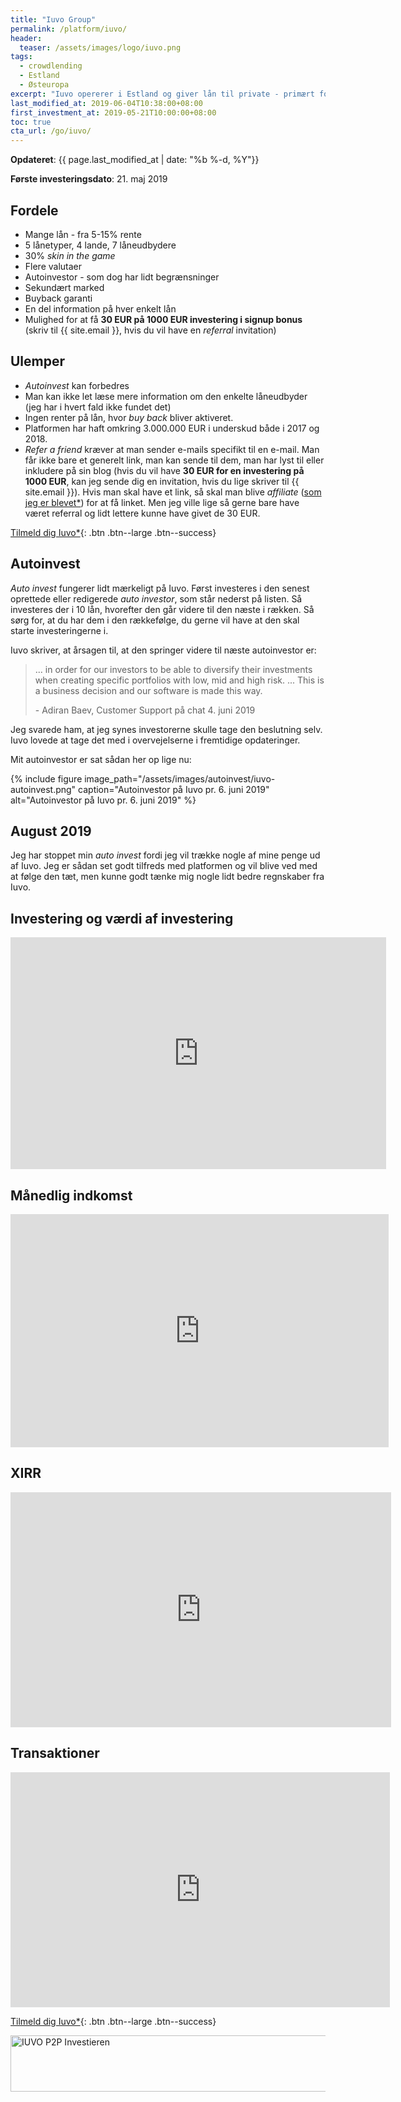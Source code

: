 ```yaml
---
title: "Iuvo Group"
permalink: /platform/iuvo/
header:
  teaser: /assets/images/logo/iuvo.png
tags:
  - crowdlending
  - Estland
  - Østeuropa
excerpt: "Iuvo opererer i Estland og giver lån til private - primært forbrugslån."
last_modified_at: 2019-06-04T10:38:00+08:00
first_investment_at: 2019-05-21T10:00:00+08:00
toc: true
cta_url: /go/iuvo/
---
```


**Opdateret**: {{ page.last_modified_at | date: "%b %-d, %Y"}}

**Første investeringsdato**: 21. maj 2019

## Fordele

- Mange lån - fra 5-15% rente
- 5 lånetyper, 4 lande, 7 låneudbydere
- 30% _skin in the game_
- Flere valutaer
- Autoinvestor - som dog har lidt begrænsninger
- Sekundært marked
- Buyback garanti
- En del information på hver enkelt lån
- Mulighed for at få **30 EUR på 1000 EUR investering i signup bonus** (skriv til {{ site.email }}, hvis du vil have en _referral_ invitation)

## Ulemper

- _Autoinvest_ kan forbedres
- Man kan ikke let læse mere information om den enkelte låneudbyder (jeg har i hvert fald ikke fundet det)
- Ingen renter på lån, hvor _buy back_ bliver aktiveret.
- Platformen har haft omkring 3.000.000 EUR i underskud både i 2017 og 2018.
- _Refer a friend_ kræver at man sender e-mails specifikt til en e-mail. Man får ikke bare et generelt link, man kan sende til dem, man har lyst til eller inkludere på sin blog (hvis du vil have **30 EUR for en investering på 1000 EUR**, kan jeg sende dig en invitation, hvis du lige skriver til {{ site.email }}). Hvis man skal have et link, så skal man blive _affiliate_ ([som jeg er blevet\*](/go/iuvo/)) for at få linket. Men jeg ville lige så gerne bare have været referral og lidt lettere kunne have givet de 30 EUR.

[Tilmeld dig Iuvo\*](/go/iuvo/){: .btn .btn--large .btn--success}

## Autoinvest

_Auto invest_ fungerer lidt mærkeligt på Iuvo. Først investeres i den senest oprettede eller redigerede _auto investor_, som står nederst på listen. Så investeres der i 10 lån, hvorefter den går videre til den næste i rækken. Så sørg for, at du har dem i den rækkefølge, du gerne vil have at den skal starte investeringerne i.

Iuvo skriver, at årsagen til, at den springer videre til næste autoinvestor er:

> ... in order for our investors to be able to diversify their investments when creating specific portfolios with low, mid and high risk. ... This is a business decision and our software is made this way.
>
> \- Adiran Baev, Customer Support på chat 4. juni 2019

Jeg svarede ham, at jeg synes investorerne skulle tage den beslutning selv. Iuvo lovede at tage det med i overvejelserne i fremtidige opdateringer.

Mit autoinvestor er sat sådan her op lige nu:

{% include figure image_path="/assets/images/autoinvest/iuvo-autoinvest.png" caption="Autoinvestor på Iuvo pr. 6. juni 2019" alt="Autoinvestor på Iuvo pr. 6. juni 2019" %}

## August 2019

Jeg har stoppet min _auto invest_ fordi jeg vil trække nogle af mine penge ud af Iuvo. Jeg er sådan set godt tilfreds med platformen og vil blive ved med at følge den tæt, men kunne godt tænke mig nogle lidt bedre regnskaber fra Iuvo.

## Investering og værdi af investering

<iframe width="601" height="371" seamless frameborder="0" scrolling="no" src="https://docs.google.com/spreadsheets/d/e/2PACX-1vQKZZbdj1cM5A4yCXjtjhxowXHoMhioXI-OR-mEPmmGgqQhcSr250VUM8SGVvRkWZziWUYleizmqAC2/pubchart?oid=1447007347&amp;format=image"></iframe>

## Månedlig indkomst

<iframe width="605" height="373" seamless frameborder="0" scrolling="no" src="https://docs.google.com/spreadsheets/d/e/2PACX-1vQKZZbdj1cM5A4yCXjtjhxowXHoMhioXI-OR-mEPmmGgqQhcSr250VUM8SGVvRkWZziWUYleizmqAC2/pubchart?oid=801529669&amp;format=image"></iframe>

## XIRR

<iframe width="609" height="376" seamless frameborder="0" scrolling="no" src="https://docs.google.com/spreadsheets/d/e/2PACX-1vQKZZbdj1cM5A4yCXjtjhxowXHoMhioXI-OR-mEPmmGgqQhcSr250VUM8SGVvRkWZziWUYleizmqAC2/pubchart?oid=1500688988&amp;format=image"></iframe>

## Transaktioner

<iframe width="607" height="376" seamless frameborder="0" scrolling="no" src="https://docs.google.com/spreadsheets/d/e/2PACX-1vQKZZbdj1cM5A4yCXjtjhxowXHoMhioXI-OR-mEPmmGgqQhcSr250VUM8SGVvRkWZziWUYleizmqAC2/pubchart?oid=1561934544&amp;format=image"></iframe>

[Tilmeld dig Iuvo\*](/go/iuvo/){: .btn .btn--large .btn--success}

<!-- From https://www.financeads.net/-Code --><a href="https://www.financeads.net/tc.php?t=32536C226841645B" target="_blank"><img src="https://www.financeads.net/tb.php?t=32536V226841645B&https=1" alt="IUVO P2P Investieren" border="0" width="728" height="90"></a><!-- To https://www.financeads.net/-Code -->
